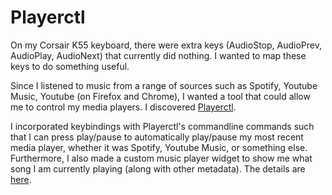 # Playerctl

On my Corsair K55 keyboard, there were extra keys (AudioStop, AudioPrev, AudioPlay, AudioNext) that currently did nothing. I wanted to map these keys to do something useful.

Since I listened to music from a range of sources such as Spotify, Youtube Music, Youtube (on Firefox and Chrome), I wanted a tool that could allow me to control my media players. I discovered [Playerctl](https://github.com/altdesktop/playerctl).

I incorporated keybindings with Playerctl's commandline commands such that I can press play/pause to automatically play/pause my most recent media player, whether it was Spotify, Youtube Music, or something else. Furthermore, I also made a custom music player widget to show me what song I am currently playing (along with other metadata). The details are [here](https://github.com/JimmeeX/dotfiles/tree/master/.config/awesome/my-widgets).